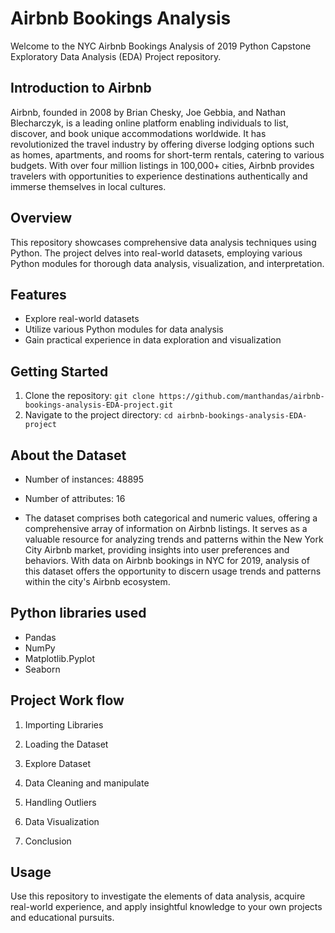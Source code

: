 # Airbnb Bookings Analysis 
Welcome to the NYC Airbnb Bookings Analysis of 2019 Python Capstone Exploratory Data Analysis (EDA) Project repository.

## Introduction to Airbnb
Airbnb, founded in 2008 by Brian Chesky, Joe Gebbia, and Nathan Blecharczyk, is a leading online platform enabling individuals to list, discover, and book unique accommodations worldwide. It has revolutionized the travel industry by offering diverse lodging options such as homes, apartments, and rooms for short-term rentals, catering to various budgets. With over four million listings in 100,000+ cities, Airbnb provides travelers with opportunities to experience destinations authentically and immerse themselves in local cultures.

## Overview
This repository showcases comprehensive data analysis techniques using Python. The project delves into real-world datasets, employing various Python modules for thorough data analysis, visualization, and interpretation.

## Features
- Explore real-world datasets
- Utilize various Python modules for data analysis
- Gain practical experience in data exploration and visualization

## Getting Started
1. Clone the repository: `git clone https://github.com/manthandas/airbnb-bookings-analysis-EDA-project.git`
2. Navigate to the project directory: `cd airbnb-bookings-analysis-EDA-project`


## About the Dataset

* Number of instances: 48895
* Number of attributes: 16

* The dataset comprises both categorical and numeric values, offering a comprehensive array of information on Airbnb listings. It serves as a valuable resource for analyzing trends and patterns within the New York City Airbnb market, providing insights into user preferences and behaviors. With data on Airbnb bookings in NYC for 2019, analysis of this dataset offers the opportunity to discern usage trends and patterns within the city's Airbnb ecosystem.



## Python libraries used

* Pandas
* NumPy
* Matplotlib.Pyplot
* Seaborn

## Project Work flow

1. Importing Libraries

2. Loading the Dataset

3. Explore Dataset

3. Data Cleaning and manipulate

4. Handling Outliers

5. Data Visualization

6. Conclusion

## Usage
Use this repository to investigate the elements of data analysis, acquire real-world experience, and apply insightful knowledge to your own projects and educational pursuits.
